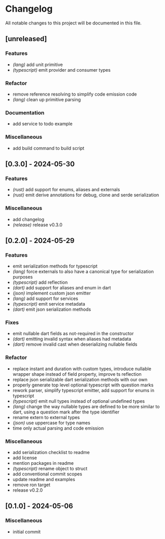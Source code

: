 # Changelog

All notable changes to this project will be documented in this file.

## [unreleased]

### Features

- *(lang)* add unit primitive
- *(typescript)* emit provider and consumer types

### Refactor

- remove reference resolving to simplify code emission code
- *(lang)* clean up primitive parsing

### Documentation

- add service to todo example

### Miscellaneous

- add build command to build script

## [0.3.0] - 2024-05-30

### Features

- *(rust)* add support for enums, aliases and externals
- *(rust)* emit derive annotations for debug, clone and serde serialization

### Miscellaneous

- add changelog
- *(release)* release v0.3.0

## [0.2.0] - 2024-05-29

### Features

- emit serialization methods for typescript
- *(lang)* force externals to also have a canonical type for serialization purposes
- *(typescript)* add reflection
- *(dart)* add support for aliases and enum in dart
- *(json)* implement custom json emitter
- *(lang)* add support for services
- *(typescript)* emit service metadata
- *(dart)* emit json serialization methods

### Fixes

- emit nullable dart fields as not-required in the constructor
- *(dart)* emitting invalid syntax when aliases had metadata
- *(dart)* remove invalid cast when deserializing nullable fields

### Refactor

- replace instant and duration with custom types, introduce nullable wrapper shape instead of field property, improve ts reflection
- replace json serializable dart serialization methods with our own
- properly generate top level optional typescript with question marks
- rework parser, simplify typescript emitter, add support for enums in typescript
- *(typescript)* emit null types instead of optional undefined types
- *(lang)* change the way nullable types are defined to be more similar to dart, using a question mark after the type identifier
- rename extern to external types
- *(json)* use uppercase for type names
- time only actual parsing and code emission

### Miscellaneous

- add serialization checklist to readme
- add license
- mention packages in readme
- *(typescript)* rename object to struct
- add conventional commit scopes
- update readme and examples
- remove ron target
- release v0.2.0

## [0.1.0] - 2024-05-06

### Miscellaneous

- initial commit

<!-- generated by git-cliff -->
